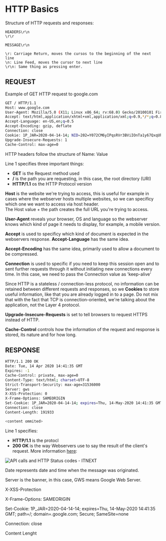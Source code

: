 # HTTP Basics

Structure of HTTP requests and responses:

```text
HEADERS\r\n
\r\r

MESSAGE\r\n
```

```text
\r: Carriage Return, moves the cursos to the beginning of the next line
\n: Line Feed, moves the cursor to next line
\r\n: Same thing as pressing enter.
```

## REQUEST

Example of GET HTTP request to google.com

```bash
GET / HTTP/1.1
Host: www.google.com
User-Agent: Mozilla/5.0 (X11; Linux x86_64; rv:68.0) Gecko/20100101 Firefox/68.0
Accept: text/html,application/xhtml+xml,application/xml;q=0.9,*/*;q=0.8
Accept-Language: en-US,en;q=0.5
Accept-Encoding: gzip, deflate
Connection: close
Cookie: 1P_JAR=2020-04-14-14; NID=202=Y072CM6yIPqsRVr3BViIOnTa1y67QxqUh0P1IqWMNdl9i6ohTQzu8xtxwJk2JN9IcPCRjrqNtyokjUpcewksaEM_hnMi7hN1YPfW-62d8j5o2EtP-jYodVbS_JIuGg2mIPG4U2M2o5V8skaHeXAWMMwJZdidgIppupU4fh0Qfo8; OGPC=19016257-10:; ANID=AHWqTUmC2qWkx-S3bCqztqibWcLFYjxar3bfXT9d4R_Z1-qUnI3x1BHmULMwhcwh; OTZ=5384900_68_64_73560_68_416340
Upgrade-Insecure-Requests: 1
Cache-Control: max-age=0
```

HTTP headers follow the structure of Name: Value

Line 1 specifies three important things:

* **GET** is the Request method used
* **/** is the path you are requesting, in this case, the root directory \(URI\)
* **HTTP/1.1** os the HTTP Protocol version

**Host** is the website we're trying to access, this is useful for example in cases where the webserver hosts multiple websites, so we can specificy which one we want to access via host header.  
The Host value + the path creates the full URL you're trying to access.

**User-Agent** reveals your browser, OS and language so the webserver knows which kind of page it needs to display, for example, a mobile version.

**Accept** is used to specificy which kind of document is expected in the webservers response. **Accept-Language** has the same idea.

**Accept-Encoding** has the same idea, primarily used to allow a document to be compressed.

**Connection** is used to specific if you need to keep this session open and to sent further requests through it without initiating new connections every time. In this case, we need to pass the Connection value as 'keep-alive'

Since HTTP is a stateless / connection-less protocol, no information can be retained between different requests and responses, so we **Cookies** to store useful information, like that you are already logged in to a page. Do not mix that with the fact that TCP is connection-oriented, we're talking about the application, not the Layer 4 protocol.

**Upgrade-Insecure-Requests** is set to tell browsers to request HTTPS instead of HTTP.

**Cache-Control** controls how the information of the request and response is stored, its nature and for how long.

## RESPONSE

```bash
HTTP/1.1 200 OK
Date: Tue, 14 Apr 2020 14:41:35 GMT
Expires: -1
Cache-Control: private, max-age=0
Content-Type: text/html; charset=UTF-8
Strict-Transport-Security: max-age=31536000
Server: gws
X-XSS-Protection: 0
X-Frame-Options: SAMEORIGIN
Set-Cookie: 1P_JAR=2020-04-14-14; expires=Thu, 14-May-2020 14:41:35 GMT; path=/; domain=.google.com; Secure; SameSite=none
Connection: close
Content-Length: 191933

<content ommited>
```

Line 1 specifies:

* **HTTP/1.1** is the protocl
* **200 OK** is the way Webservers use to say the result of the client's request. More information [here](https://developer.mozilla.org/en-US/docs/Web/HTTP/Status): 

![API calls and HTTP Status codes - ITNEXT](https://miro.medium.com/max/920/1*w_iicbG7L3xEQTArjHUS6g.jpeg)

Date represents date and time when the message was originated.

Server is the banner, in this case, GWS means Google Web Server.

X-XSS-Protection

X-Frame-Options: SAMEORIGIN

Set-Cookie: 1P\_JAR=2020-04-14-14; expires=Thu, 14-May-2020 14:41:35 GMT; path=/; domain=.google.com; Secure; SameSite=none

Connection: close

Content Lenght

